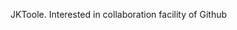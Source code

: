JKToole. Interested in collaboration facility of Github
<!---
JKToole59/JKToole59 is a ✨ special ✨ repository because its `README.md` (this file) appears on your GitHub profile.
You can click the Preview link to take a look at your changes.
--->
